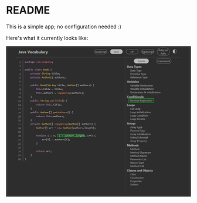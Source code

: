 # README

This is a simple app; no configuration needed :)

Here's what it currently looks like:

![A screenshot of a website. Buttons for multiple languages span the top of the page, and the rest of the page is split vertically: the left half is code with line numbers and the code is colored. The right side is a list of concepts, with buttons at the top of the list to presumably switch out lists. One of the current list items is highlighted in bright green, and code illuminating that concept within the code is highlighted in the same color to draw the eye.](screenshotSept42024.png "Screengrab")